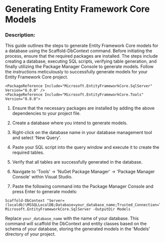# Generating Entity Framework Core Models

### Description:

This guide outlines the steps to generate Entity Framework Core models for a database using the Scaffold-DbContext command. Before initiating the process, ensure that the required packages are installed. The steps include creating a database, executing SQL scripts, verifying table generation, and finally utilizing the Package Manager Console to generate models. Follow the instructions meticulously to successfully generate models for your Entity Framework Core project.

```shell
<PackageReference Include="Microsoft.EntityFrameworkCore.SqlServer" Version="8.0.0" />
<PackageReference Include="Microsoft.EntityFrameworkCore.Tools" Version="8.0.0">
```

1. Ensure that the necessary packages are installed by adding the above dependencies to your project file.
    
2. Create a database where you intend to generate models.
    
3. Right-click on the database name in your database management tool and select 'New Query'.
    
4. Paste your SQL script into the query window and execute it to create the required tables.
    
5. Verify that all tables are successfully generated in the database.
    
6. Navigate to 'Tools' -> 'NuGet Package Manager' -> 'Package Manager Console' within Visual Studio.
    
7. Paste the following command into the Package Manager Console and press Enter to generate models:
    

```shell
Scaffold-DbContext "Server=(localdb)\MSSQLLocalDB;Database=your_database_name;Trusted_Connection=True;" Microsoft.EntityFrameworkCore.SqlServer -OutputDir Models
```


Replace `your_database_name` with the name of your database. This command will scaffold the DbContext and entity classes based on the schema of your database, storing the generated models in the 'Models' directory of your project.
